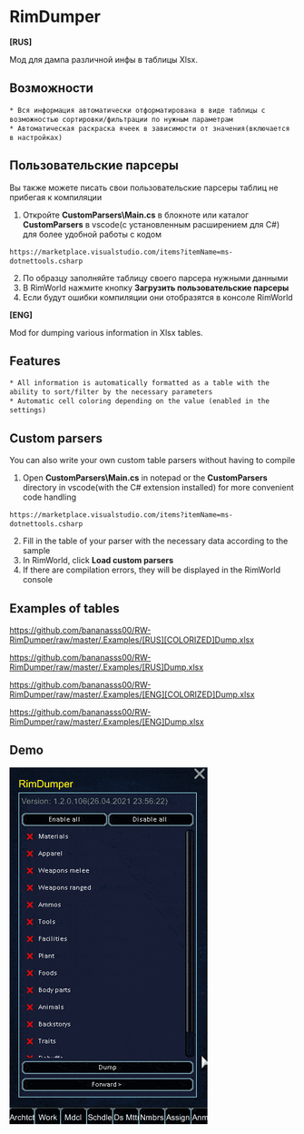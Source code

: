 # RimDumper

**[RUS]**

Мод для дампа различной инфы в таблицы Xlsx.
## Возможности
```
* Вся информация автоматически отформатирована в виде таблицы с возможностью сортировки/фильтрации по нужным параметрам
* Автоматическая раскраска ячеек в зависимости от значения(включается в настройках)
```

## Пользовательские парсеры
Вы также можете писать свои пользовательские парсеры таблиц не прибегая к компиляции
1) Откройте **CustomParsers\Main.cs** в блокноте или каталог **CustomParsers** в vscode(с установленным расширением для C#) для более удобной работы с кодом
```
https://marketplace.visualstudio.com/items?itemName=ms-dotnettools.csharp
```
2) По образцу заполняйте таблицу своего парсера нужными данными
3) В RimWorld нажмите кнопку **Загрузить пользовательские парсеры**
4) Если будут ошибки компиляции они отобразятся в консоле RimWorld

**[ENG]**

Mod for dumping various information in Xlsx tables.
## Features
```
* All information is automatically formatted as a table with the ability to sort/filter by the necessary parameters
* Automatic cell coloring depending on the value (enabled in the settings)
```

## Custom parsers
You can also write your own custom table parsers without having to compile
1) Open **CustomParsers\Main.cs** in notepad or the **CustomParsers** directory in vscode(with the C# extension installed) for more convenient code handling
```
https://marketplace.visualstudio.com/items?itemName=ms-dotnettools.csharp
```
2) Fill in the table of your parser with the necessary data according to the sample
3) In RimWorld, click **Load custom parsers**
4) If there are compilation errors, they will be displayed in the RimWorld console

## Examples of tables
https://github.com/bananasss00/RW-RimDumper/raw/master/.Examples/[RUS][COLORIZED]Dump.xlsx

https://github.com/bananasss00/RW-RimDumper/raw/master/.Examples/[RUS]Dump.xlsx

https://github.com/bananasss00/RW-RimDumper/raw/master/.Examples/[ENG][COLORIZED]Dump.xlsx

https://github.com/bananasss00/RW-RimDumper/raw/master/.Examples/[ENG]Dump.xlsx


## Demo
![](https://github.com/bananasss00/RW-RimDumper/raw/master/.Examples/demo.gif)